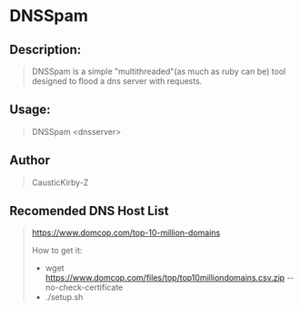 # DNSSpam

## Description:
>DNSSpam is a simple \"multithreaded\"(as much as ruby can be) tool designed to flood a dns server with requests.

## Usage:
> DNSSpam &lt;dnsserver&gt;

## Author
> CausticKirby-Z

## Recomended DNS Host List

> https://www.domcop.com/top-10-million-domains 
>
> How to get it:
>
> - wget https://www.domcop.com/files/top/top10milliondomains.csv.zip --no-check-certificate
> - ./setup.sh